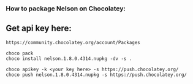 ### How to package Nelson on Chocolatey:

## Get api key here:

```
https://community.chocolatey.org/account/Packages
```

```
choco pack
choco install nelson.1.8.0.4314.nupkg -dv -s .

choco apikey -k <your key here> -s https://push.chocolatey.org/
choco push nelson.1.8.0.4314.nupkg -s https://push.chocolatey.org/
```
